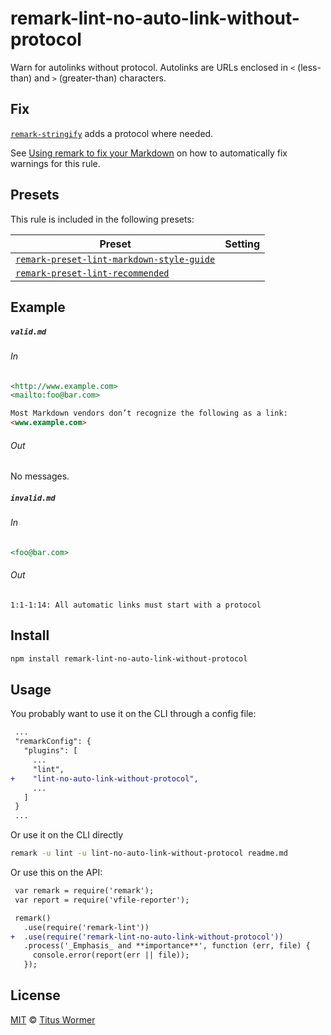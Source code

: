<!--This file is generated-->

# remark-lint-no-auto-link-without-protocol

Warn for autolinks without protocol.
Autolinks are URLs enclosed in `<` (less-than) and `>` (greater-than)
characters.

## Fix

[`remark-stringify`](https://github.com/remarkjs/remark/tree/master/packages/remark-stringify)
adds a protocol where needed.

See [Using remark to fix your Markdown](https://github.com/remarkjs/remark-lint#using-remark-to-fix-your-markdown)
on how to automatically fix warnings for this rule.

## Presets

This rule is included in the following presets:

| Preset | Setting |
| ------ | ------- |
| [`remark-preset-lint-markdown-style-guide`](https://github.com/remarkjs/remark-lint/tree/master/packages/remark-preset-lint-markdown-style-guide) |  |
| [`remark-preset-lint-recommended`](https://github.com/remarkjs/remark-lint/tree/master/packages/remark-preset-lint-recommended) |  |

## Example

##### `valid.md`

###### In

```markdown
<http://www.example.com>
<mailto:foo@bar.com>

Most Markdown vendors don’t recognize the following as a link:
<www.example.com>
```

###### Out

No messages.

##### `invalid.md`

###### In

```markdown
<foo@bar.com>
```

###### Out

```text
1:1-1:14: All automatic links must start with a protocol
```

## Install

```sh
npm install remark-lint-no-auto-link-without-protocol
```

## Usage

You probably want to use it on the CLI through a config file:

```diff
 ...
 "remarkConfig": {
   "plugins": [
     ...
     "lint",
+    "lint-no-auto-link-without-protocol",
     ...
   ]
 }
 ...
```

Or use it on the CLI directly

```sh
remark -u lint -u lint-no-auto-link-without-protocol readme.md
```

Or use this on the API:

```diff
 var remark = require('remark');
 var report = require('vfile-reporter');

 remark()
   .use(require('remark-lint'))
+  .use(require('remark-lint-no-auto-link-without-protocol'))
   .process('_Emphasis_ and **importance**', function (err, file) {
     console.error(report(err || file));
   });
```

## License

[MIT](https://github.com/remarkjs/remark-lint/blob/master/license) © [Titus Wormer](https://wooorm.com)
